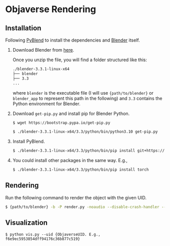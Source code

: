 # Objaverse Rendering

## Installation

Following [PyBlend](https://github.com/anyeZHY/PyBlend) to install the dependencies and [Blender](https://www.blender.org/download/) itself.

1. Download Blender from [here](https://www.blender.org/download/).
    
    Once you unzip the file, you will find a folder structured like this:

    ```bash
    ./blender-3.3.1-linux-x64
    ├── blender
    ├── 3.3
    ...
    ```
    where `blender` is the executable file (I will use `{path/to/blender}` or `blender_app` to represent this path in the following) and `3.3` contains the Python environment for Blender.

2. Download `get-pip.py` and install pip for Blender Python.

    ```bash
    $ wget https://bootstrap.pypa.io/get-pip.py

    $ ./blender-3.3.1-linux-x64/3.3/python/bin/python3.10 get-pip.py
    ```

3. Install PyBlend.

    ```bash
    $ ./blender-3.3.1-linux-x64/3.3/python/bin/pip install git+https://github.com/anyeZHY/PyBlend.git
    ```

4. You could install other packages in the same way. E.g.,

    ```bash
    $ ./blender-3.3.1-linux-x64/3.3/python/bin/pip install torch
    ```

## Rendering

Run the following command to render the object with the given UID.

```bash
$ {path/to/blender} -b -P render.py -noaudio --disable-crash-handler -- --uid {ObjaverseUID. E.g., f6e9ec5953854dff94176c36b877c519}
```

## Visualization

```
$ python vis.py --uid {ObjaverseUID. E.g., f6e9ec5953854dff94176c36b877c519}
```